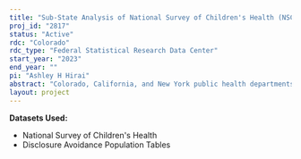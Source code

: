 ```yaml
---
title: "Sub-State Analysis of National Survey of Children's Health (NSCH) Oversamples for State and Local Public Health Planning & Assessment"
proj_id: "2817"
status: "Active"
rdc: "Colorado"
rdc_type: "Federal Statistical Research Data Center"
start_year: "2023"
end_year: ""
pi: "Ashley H Hirai"
abstract: "Colorado, California, and New York public health departments have sponsored oversamples of each state's public health regions in the 2020-2024 National Survey of Children's Health (NSCH). This project leverages these oversamples to produce prevalence estimates of the physical, mental, and emotional health of each state's children by region and other relevant social characteristics. The results of these estimates will be used by local public health agencies to focus resources for public health interventions, awareness campaigns, and healthcare services where they are needed most to support the health of young people in each state."
layout: project
---
```


**Datasets Used:**

  - National Survey of Children's Health 
  - Disclosure Avoidance Population Tables 

